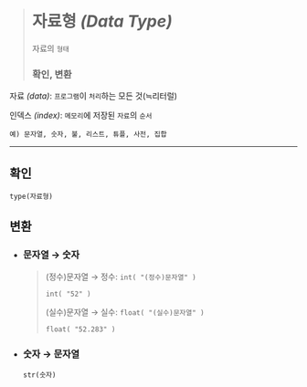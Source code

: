 ># 자료형 *(Data Type)*
>자료의 `형태`
>
>### 확인, 변환
자료 *(data)*: `프로그램`이 `처리`하는 모든 것(≒리터럴)

인덱스 *(index)*: `메모리`에 저장된 `자료`의 `순서`
```angular2html
예) 문자열, 숫자, 불, 리스트, 튜플, 사전, 집합
```
---

## 확인
`type(자료형)`


## 변환

+ ### 문자열 → 숫자
  >(정수)문자열 → 정수: `int( "(정수)문자열" )`
  >```
  >int( "52" )
  >```
  >
  >(실수)문자열 → 실수: `float( "(실수)문자열" )`
  >```
  >float( "52.283" )
  >```
  
+ ### 숫자 → 문자열
  `str(숫자)`
